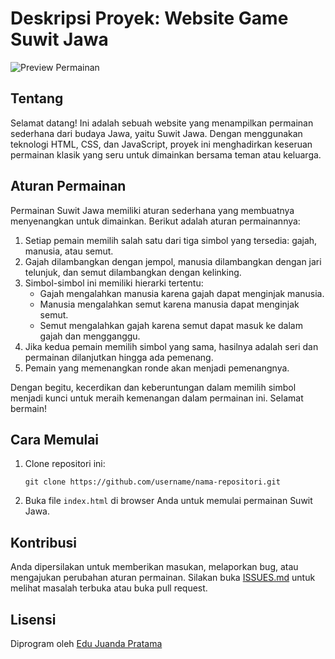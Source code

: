 # Deskripsi Proyek: Website Game Suwit Jawa

![Preview Permainan](https://private-user-images.githubusercontent.com/155618959/323640489-115fef6d-ab9b-45a8-b346-8b9abfa737db.png?jwt=eyJhbGciOiJIUzI1NiIsInR5cCI6IkpXVCJ9.eyJpc3MiOiJnaXRodWIuY29tIiwiYXVkIjoicmF3LmdpdGh1YnVzZXJjb250ZW50LmNvbSIsImtleSI6ImtleTUiLCJleHAiOjE3MTM0NTAxODgsIm5iZiI6MTcxMzQ0OTg4OCwicGF0aCI6Ii8xNTU2MTg5NTkvMzIzNjQwNDg5LTExNWZlZjZkLWFiOWItNDVhOC1iMzQ2LThiOWFiZmE3MzdkYi5wbmc_WC1BbXotQWxnb3JpdGhtPUFXUzQtSE1BQy1TSEEyNTYmWC1BbXotQ3JlZGVudGlhbD1BS0lBVkNPRFlMU0E1M1BRSzRaQSUyRjIwMjQwNDE4JTJGdXMtZWFzdC0xJTJGczMlMkZhd3M0X3JlcXVlc3QmWC1BbXotRGF0ZT0yMDI0MDQxOFQxNDE4MDhaJlgtQW16LUV4cGlyZXM9MzAwJlgtQW16LVNpZ25hdHVyZT1jODAzMmY0MDA3YmIwYzhlMmQ5MDRiYmM0ODljMDc0MjIwNDY5ZTkzYjVmZjM1ODZjZjAwMmIzMTNlYzcxZDMxJlgtQW16LVNpZ25lZEhlYWRlcnM9aG9zdCZhY3Rvcl9pZD0wJmtleV9pZD0wJnJlcG9faWQ9MCJ9.Io0saLA2Uk_OSyqisfInk6gfKAEEMSl27BvFya5uCOU)

## Tentang

Selamat datang! Ini adalah sebuah website yang menampilkan permainan sederhana dari budaya Jawa, yaitu Suwit Jawa. Dengan menggunakan teknologi HTML, CSS, dan JavaScript, proyek ini menghadirkan keseruan permainan klasik yang seru untuk dimainkan bersama teman atau keluarga.

## Aturan Permainan

Permainan Suwit Jawa memiliki aturan sederhana yang membuatnya menyenangkan untuk dimainkan. Berikut adalah aturan permainannya:

1. Setiap pemain memilih salah satu dari tiga simbol yang tersedia: gajah, manusia, atau semut.
2. Gajah dilambangkan dengan jempol, manusia dilambangkan dengan jari telunjuk, dan semut dilambangkan dengan kelinking.
3. Simbol-simbol ini memiliki hierarki tertentu:
   - Gajah mengalahkan manusia karena gajah dapat menginjak manusia.
   - Manusia mengalahkan semut karena manusia dapat menginjak semut.
   - Semut mengalahkan gajah karena semut dapat masuk ke dalam gajah dan mengganggu.
4. Jika kedua pemain memilih simbol yang sama, hasilnya adalah seri dan permainan dilanjutkan hingga ada pemenang.
5. Pemain yang memenangkan ronde akan menjadi pemenangnya.

Dengan begitu, kecerdikan dan keberuntungan dalam memilih simbol menjadi kunci untuk meraih kemenangan dalam permainan ini. Selamat bermain!

## Cara Memulai

1. Clone repositori ini:

    ```
    git clone https://github.com/username/nama-repositori.git
    ```

2. Buka file `index.html` di browser Anda untuk memulai permainan Suwit Jawa.

## Kontribusi

Anda dipersilakan untuk memberikan masukan, melaporkan bug, atau mengajukan perubahan aturan permainan. Silakan buka [ISSUES.md](link_ke_issues.md) untuk melihat masalah terbuka atau buka pull request.

## Lisensi

Diprogram oleh [Edu Juanda Pratama](yastar123)
